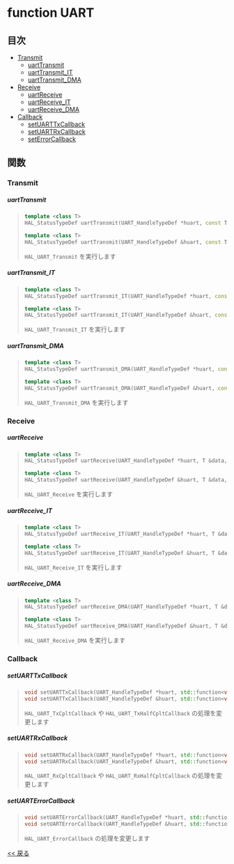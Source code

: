 # function UART

## 目次
- [Transmit](#transmit)
  - [uartTransmit](#uarttransmit)
  - [uartTransmit_IT](#uarttransmit_it)
  - [uartTransmit_DMA](#uarttransmit_dma)
- [Receive](#receive)
  - [uartReceive](#uartreceive)
  - [uartReceive_IT](#uartreceive_it)
  - [uartReceive_DMA](#uartreceive_dma)
- [Callback](#callback)
  - [setUARTTxCallback](#setuarttxcallback)
  - [setUARTRxCallback](#setuartrxcallback)
  - [setErrorCallback](#setuarterrorcallback)

## 関数

### Transmit

##### uartTransmit
> ```c++
> template <class T>
> HAL_StatusTypeDef uartTransmit(UART_HandleTypeDef *huart, const T &data, uint32_t timeout) noexcept;
> ```
> ```c++
> template <class T>
> HAL_StatusTypeDef uartTransmit(UART_HandleTypeDef &huart, const T &data, uint32_t timeout) noexcept;
> ```
> `HAL_UART_Transmit` を実行します

##### uartTransmit_IT
> ```c++
> template <class T>
> HAL_StatusTypeDef uartTransmit_IT(UART_HandleTypeDef *huart, const T &data) noexcept;
> ```
> ```c++
> template <class T>
> HAL_StatusTypeDef uartTransmit_IT(UART_HandleTypeDef &huart, const T &data) noexcept;
> ```
> `HAL_UART_Transmit_IT` を実行します

##### uartTransmit_DMA
> ```c++
> template <class T>
> HAL_StatusTypeDef uartTransmit_DMA(UART_HandleTypeDef *huart, const T &data) noexcept;
> ```
> ```c++
> template <class T>
> HAL_StatusTypeDef uartTransmit_DMA(UART_HandleTypeDef &huart, const T &data) noexcept;
> ```
> `HAL_UART_Transmit_DMA` を実行します

### Receive

##### uartReceive
> ```c++
> template <class T>
> HAL_StatusTypeDef uartReceive(UART_HandleTypeDef *huart, T &data, uint32_t timeout) noexcept;
> ```
> ```c++
> template <class T>
> HAL_StatusTypeDef uartReceive(UART_HandleTypeDef &huart, T &data, uint32_t timeout) noexcept;
> ```
> `HAL_UART_Receive` を実行します

##### uartReceive_IT
> ```c++
> template <class T>
> HAL_StatusTypeDef uartReceive_IT(UART_HandleTypeDef *huart, T &data) noexcept;
> ```
> ```c++
> template <class T>
> HAL_StatusTypeDef uartReceive_IT(UART_HandleTypeDef &huart, T &data) noexcept;
> ```
> `HAL_UART_Receive_IT` を実行します

##### uartReceive_DMA
> ```c++
> template <class T>
> HAL_StatusTypeDef uartReceive_DMA(UART_HandleTypeDef *huart, T &data) noexcept;
> ```
> ```c++
> template <class T>
> HAL_StatusTypeDef uartReceive_DMA(UART_HandleTypeDef &huart, T &data) noexcept;
> ```
> `HAL_UART_Receive_DMA` を実行します

### Callback

##### setUARTTxCallback
> ```c++
> void setUARTTxCallback(UART_HandleTypeDef *huart, std::function<void()> function);
> void setUARTTxCallback(UART_HandleTypeDef &huart, std::function<void()> function);
> ```
> `HAL_UART_TxCpltCallback` や `HAL_UART_TxHalfCpltCallback` の処理を変更します

##### setUARTRxCallback
> ```c++
> void setUARTRxCallback(UART_HandleTypeDef *huart, std::function<void()> function);
> void setUARTRxCallback(UART_HandleTypeDef &huart, std::function<void()> function);
> ```
> `HAL_UART_RxCpltCallback` や `HAL_UART_RxHalfCpltCallback` の処理を変更します

##### setUARTErrorCallback
> ```c++
> void setUARTErrorCallback(UART_HandleTypeDef *huart, std::function<void()> function);
> void setUARTErrorCallback(UART_HandleTypeDef &huart, std::function<void()> function);
> ```
> `HAL_UART_ErrorCallback` の処理を変更します

[<< 戻る](../INDEX.md)